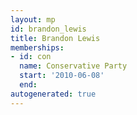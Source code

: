 ```yaml
---
layout: mp
id: brandon_lewis
title: Brandon Lewis
memberships:
- id: con
  name: Conservative Party
  start: '2010-06-08'
  end: 
autogenerated: true
---
```

